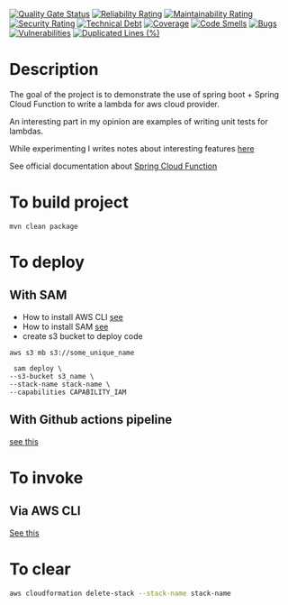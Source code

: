 [![Quality Gate Status](https://sonarcloud.io/api/project_badges/measure?project=antonovdmitriy_learning-aws-lambda-springboot&metric=alert_status)](https://sonarcloud.io/summary/new_code?id=antonovdmitriy_learning-aws-lambda-springboot)
[![Reliability Rating](https://sonarcloud.io/api/project_badges/measure?project=antonovdmitriy_learning-aws-lambda-springboot&metric=reliability_rating)](https://sonarcloud.io/summary/new_code?id=antonovdmitriy_learning-aws-lambda-springboot)
[![Maintainability Rating](https://sonarcloud.io/api/project_badges/measure?project=antonovdmitriy_learning-aws-lambda-springboot&metric=sqale_rating)](https://sonarcloud.io/summary/new_code?id=antonovdmitriy_learning-aws-lambda-springboot)
[![Security Rating](https://sonarcloud.io/api/project_badges/measure?project=antonovdmitriy_learning-aws-lambda-springboot&metric=security_rating)](https://sonarcloud.io/summary/new_code?id=antonovdmitriy_learning-aws-lambda-springboot)
[![Technical Debt](https://sonarcloud.io/api/project_badges/measure?project=antonovdmitriy_learning-aws-lambda-springboot&metric=sqale_index)](https://sonarcloud.io/summary/new_code?id=antonovdmitriy_learning-aws-lambda-springboot)
[![Coverage](https://sonarcloud.io/api/project_badges/measure?project=antonovdmitriy_learning-aws-lambda-springboot&metric=coverage)](https://sonarcloud.io/summary/new_code?id=antonovdmitriy_learning-aws-lambda-springboot)
[![Code Smells](https://sonarcloud.io/api/project_badges/measure?project=antonovdmitriy_learning-aws-lambda-springboot&metric=code_smells)](https://sonarcloud.io/summary/new_code?id=antonovdmitriy_learning-aws-lambda-springboot)
[![Bugs](https://sonarcloud.io/api/project_badges/measure?project=antonovdmitriy_learning-aws-lambda-springboot&metric=bugs)](https://sonarcloud.io/summary/new_code?id=antonovdmitriy_learning-aws-lambda-springboot)
[![Vulnerabilities](https://sonarcloud.io/api/project_badges/measure?project=antonovdmitriy_learning-aws-lambda-springboot&metric=vulnerabilities)](https://sonarcloud.io/summary/new_code?id=antonovdmitriy_learning-aws-lambda-springboot)
[![Duplicated Lines (%)](https://sonarcloud.io/api/project_badges/measure?project=antonovdmitriy_learning-aws-lambda-springboot&metric=duplicated_lines_density)](https://sonarcloud.io/summary/new_code?id=antonovdmitriy_learning-aws-lambda-springboot)


# Description

The goal of the project is to demonstrate the use of spring boot + Spring Cloud Function to write a lambda 
for aws cloud provider. 

An interesting part in my opinion are examples of writing unit tests for lambdas.

While experimenting I writes notes about interesting features [here](https://github.com/antonovdmitriy/it-notes/blob/master/aws/AWS.md#spring-cloud-functions) 

See official documentation about [Spring Cloud Function](https://docs.spring.io/spring-cloud-function/docs/current/reference/html/aws.html#_introduction)

# To build project

```shell
mvn clean package
```

# To deploy

## With SAM
- How to install AWS CLI [see](https://github.com/antonovdmitriy/it-notes/blob/master/aws/AWS.md#aws-sam-cli)
- How to install SAM  [see](https://github.com/antonovdmitriy/it-notes/blob/master/aws/AWS.md#aws-sam-cli)
- create s3 bucket to deploy code 

```shell
aws s3 mb s3://some_unique_name
```

```shell
 sam deploy \
--s3-bucket s3_name \
--stack-name stack-name \
--capabilities CAPABILITY_IAM
```

## With Github actions pipeline

[see this](.github/workflows/build-and-deploy-to-aws.yml)

# To invoke

## Via AWS CLI

[See this](https://github.com/antonovdmitriy/it-notes/blob/master/aws/AWS.md#invoke-lambda-via-aws-cli)

# To clear

```bash
aws cloudformation delete-stack --stack-name stack-name
```


